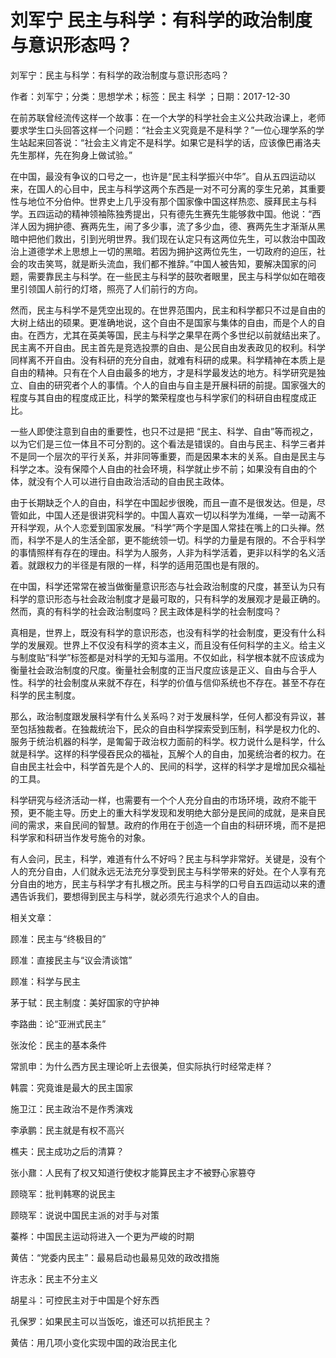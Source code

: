 # 刘军宁  民主与科学：有科学的政治制度与意识形态吗？  
  
刘军宁：民主与科学：有科学的政治制度与意识形态吗？  
作者：刘军宁；分类：思想学术；标签：民主 科学 ；日期：2017-12-30  
在前苏联曾经流传这样一个故事：在一个大学的科学社会主义公共政治课上，老师要求学生口头回答这样一个问题：“社会主义究竟是不是科学？”一位心理学系的学生站起来回答说：“社会主义肯定不是科学。如果它是科学的话，应该像巴甫洛夫先生那样，先在狗身上做试验。”  
在中国，最没有争议的口号之一，也许是“民主科学振兴中华”。自从五四运动以来，在国人的心目中，民主与科学这两个东西是一对不可分离的孪生兄弟，其重要性与地位不分伯仲。世界史上几乎没有那个国家像中国这样热恋、膜拜民主与科学。五四运动的精神领袖陈独秀提出，只有德先生赛先生能够救中国。他说：“西洋人因为拥护德、赛两先生，闹了多少事，流了多少血，德、赛两先生才渐渐从黑暗中把他们救出，引到光明世界。我们现在认定只有这两位先生，可以救治中国政治上道德学术上思想上一切的黑暗。若因为拥护这两位先生，一切政府的迫压，社会的攻击笑骂，就是断头流血，我们都不推辞。”中国人被告知，要解决国家的问题，需要靠民主与科学。在一些民主与科学的鼓吹者眼里，民主与科学似如在暗夜里引领国人前行的灯塔，照亮了人们前行的方向。  
然而，民主与科学不是凭空出现的。在世界范围内，民主和科学都只不过是自由的大树上结出的硕果。更准确地说，这个自由不是国家与集体的自由，而是个人的自由。在西方，尤其在英美等国，民主与科学之果早在两个多世纪以前就结出来了。民主离不开自由。民主首先是竞选投票的自由、是公民自由发表政见的权利。科学同样离不开自由。没有科研的充分自由，就难有科研的成果。科学精神在本质上是自由的精神。只有在个人自由最多的地方，才是科学最发达的地方。科学研究是独立、自由的研究者个人的事情。个人的自由与自主是开展科研的前提。国家强大的程度与其自由的程度成正比，科学的繁荣程度也与科学家们的科研自由程度成正比。  
一些人即使注意到自由的重要性，也只不过是把 “民主、科学、自由”等而视之，以为它们是三位一体且不可分割的。这个看法是错误的。自由与民主、科学三者并不是同一个层次的平行关系，并非同等重要，而是因果本末的关系。自由是民主与科学之本。没有保障个人自由的社会环境，科学就止步不前；如果没有自由的个体，就没有个人可以进行自由政治活动的自由民主政体。  
由于长期缺乏个人的自由，科学在中国起步很晚，而且一直不是很发达。但是，尽管如此，中国人还是很讲究科学的。中国人喜欢一切以科学为准绳，一举一动离不开科学观，从个人恋爱到国家发展。“科学”两个字是国人常挂在嘴上的口头禅。然而，科学不是人的生活全部，更不能统领一切。科学的力量是有限的。不合乎科学的事情照样有存在的理由。科学为人服务，人非为科学活着，更非以科学的名义活着。就跟权力的半径是有限的一样，科学的适用范围也是有限的。  
在中国，科学还常常在被当做衡量意识形态与社会政治制度的尺度，甚至认为只有科学的意识形态与社会政治制度才是最可取的，只有科学的发展观才是最正确的。然而，真的有科学的社会政治制度吗？民主政体是科学的社会制度吗？  
真相是，世界上，既没有科学的意识形态，也没有科学的社会制度，更没有什么科学的发展观。世界上不仅没有科学的资本主义，而且没有任何科学的主义。给主义与制度贴“科学”标签都是对科学的无知与滥用。不仅如此，科学根本就不应该成为衡量社会政治制度的尺度。衡量社会制度的正当尺度应该是正义、自由与合乎人性。科学的社会制度从来就不存在，科学的价值与信仰系统也不存在。甚至不存在科学的民主制度。  
那么，政治制度跟发展科学有什么关系吗？对于发展科学，任何人都没有异议，甚至包括独裁者。在独裁统治下，民众的自由科学探索受到压制，科学是权力化的、服务于统治机器的科学，是匍匐于政治权力面前的科学。权力说什么是科学，什么就是科学。这样的科学侵吞民众的福祉，瓦解个人的自由，加冕统治者的权力。在自由民主社会中，科学首先是个人的、民间的科学，这样的科学才是增加民众福祉的工具。  
科学研究与经济活动一样，也需要有一个个人充分自由的市场环境，政府不能干预，更不能主导。历史上的重大科学发现和发明绝大部分是民间的成就，是来自民间的需求，来自民间的智慧。政府的作用在于创造一个自由的科研环境，而不是把科学家和科研当作发号施令的对象。  
有人会问，民主，科学，难道有什么不好吗？民主与科学非常好。关键是，没有个人的充分自由，人们就永远无法充分享受到民主与科学带来的好处。在个人享有充分自由的地方，民主与科学才有扎根之所。民主与科学的口号自五四运动以来的遭遇告诉我们，要想得到民主与科学，就必须先行追求个人的自由。  
  
相关文章：  
顾准：民主与“终极目的”  
顾准：直接民主与“议会清谈馆”  
顾准：科学与民主  
茅于轼：民主制度：美好国家的守护神  
李路曲：论“亚洲式民主”  
张汝伦：民主的基本条件  
常凯申：为什么西方民主理论听上去很美，但实际执行时经常走样？  
韩震：究竟谁是最大的民主国家  
施卫江：民主政治不是作秀演戏  
李承鹏：民主就是有权不高兴  
樵夫：民主成功之后的清算？  
张小鼐：人民有了权又知道行使权才能算民主才不被野心家篡夺  
顾晓军：批判韩寒的说民主  
顾晓军：说说中国民主派的对手与对策  
蓁桦：中国民主运动将进入一个更为严峻的时期  
黄佶：“党委内民主”：最易启动也最易见效的政改措施  
许志永：民主不分主义  
胡星斗：可控民主对于中国是个好东西  
孔保罗：如果民主可以当饭吃，谁还可以抗拒民主？  
黄佶：用几项小变化实现中国的政治民主化